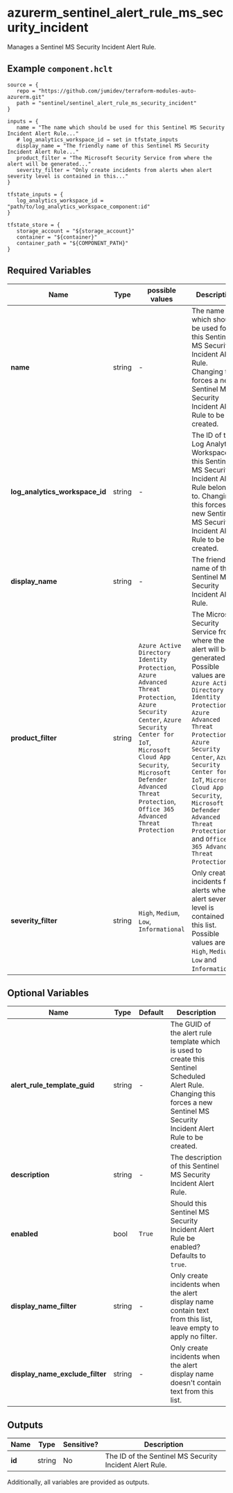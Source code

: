 # azurerm_sentinel_alert_rule_ms_security_incident

Manages a Sentinel MS Security Incident Alert Rule.

## Example `component.hclt`

```hcl
source = {
   repo = "https://github.com/jumidev/terraform-modules-auto-azurerm.git"   
   path = "sentinel/sentinel_alert_rule_ms_security_incident"   
}

inputs = {
   name = "The name which should be used for this Sentinel MS Security Incident Alert Rule..."   
   # log_analytics_workspace_id → set in tfstate_inputs
   display_name = "The friendly name of this Sentinel MS Security Incident Alert Rule..."   
   product_filter = "The Microsoft Security Service from where the alert will be generated..."   
   severity_filter = "Only create incidents from alerts when alert severity level is contained in this..."   
}

tfstate_inputs = {
   log_analytics_workspace_id = "path/to/log_analytics_workspace_component:id"   
}

tfstate_store = {
   storage_account = "${storage_account}"   
   container = "${container}"   
   container_path = "${COMPONENT_PATH}"   
}

```

## Required Variables

| Name | Type |  possible values |  Description |
| ---- | --------- |  ----------- | ----------- |
| **name** | string |  -  |  The name which should be used for this Sentinel MS Security Incident Alert Rule. Changing this forces a new Sentinel MS Security Incident Alert Rule to be created. | 
| **log_analytics_workspace_id** | string |  -  |  The ID of the Log Analytics Workspace this Sentinel MS Security Incident Alert Rule belongs to. Changing this forces a new Sentinel MS Security Incident Alert Rule to be created. | 
| **display_name** | string |  -  |  The friendly name of this Sentinel MS Security Incident Alert Rule. | 
| **product_filter** | string |  `Azure Active Directory Identity Protection`, `Azure Advanced Threat Protection`, `Azure Security Center`, `Azure Security Center for IoT`, `Microsoft Cloud App Security`, `Microsoft Defender Advanced Threat Protection`, `Office 365 Advanced Threat Protection`  |  The Microsoft Security Service from where the alert will be generated. Possible values are `Azure Active Directory Identity Protection`, `Azure Advanced Threat Protection`, `Azure Security Center`, `Azure Security Center for IoT`, `Microsoft Cloud App Security`, `Microsoft Defender Advanced Threat Protection` and `Office 365 Advanced Threat Protection`. | 
| **severity_filter** | string |  `High`, `Medium`, `Low`, `Informational`  |  Only create incidents from alerts when alert severity level is contained in this list. Possible values are `High`, `Medium`, `Low` and `Informational`. | 

## Optional Variables

| Name | Type |  Default  |  Description |
| ---- | --------- |  ----------- | ----------- |
| **alert_rule_template_guid** | string |  -  |  The GUID of the alert rule template which is used to create this Sentinel Scheduled Alert Rule. Changing this forces a new Sentinel MS Security Incident Alert Rule to be created. | 
| **description** | string |  -  |  The description of this Sentinel MS Security Incident Alert Rule. | 
| **enabled** | bool |  `True`  |  Should this Sentinel MS Security Incident Alert Rule be enabled? Defaults to `true`. | 
| **display_name_filter** | string |  -  |  Only create incidents when the alert display name contain text from this list, leave empty to apply no filter. | 
| **display_name_exclude_filter** | string |  -  |  Only create incidents when the alert display name doesn't contain text from this list. | 



## Outputs

| Name | Type | Sensitive? | Description |
| ---- | ---- | --------- | --------- |
| **id** | string | No  | The ID of the Sentinel MS Security Incident Alert Rule. | 

Additionally, all variables are provided as outputs.
